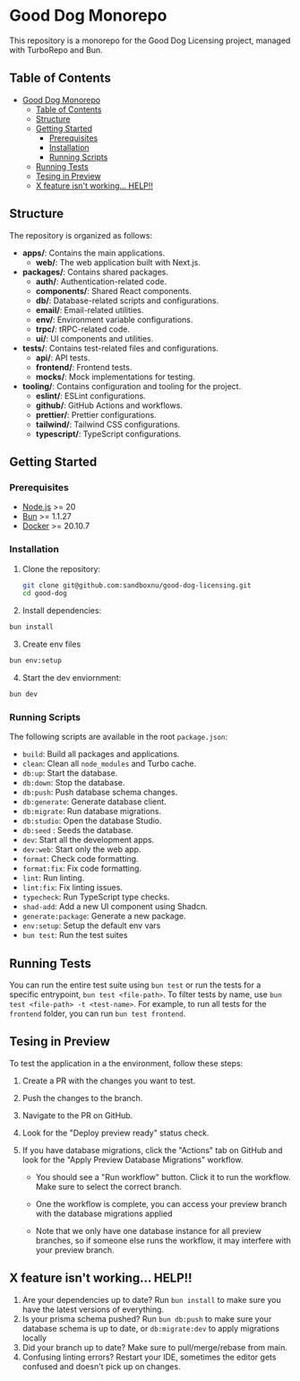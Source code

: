 # Good Dog Monorepo

This repository is a monorepo for the Good Dog Licensing project, managed with TurboRepo and Bun.

## Table of Contents

- [Good Dog Monorepo](#good-dog-monorepo)
  - [Table of Contents](#table-of-contents)
  - [Structure](#structure)
  - [Getting Started](#getting-started)
    - [Prerequisites](#prerequisites)
    - [Installation](#installation)
    - [Running Scripts](#running-scripts)
  - [Running Tests](#running-tests)
  - [Tesing in Preview](#tesing-in-preview)
  - [X feature isn't working... HELP!!](#x-feature-isnt-working-help)

## Structure

The repository is organized as follows:

- **apps/**: Contains the main applications.
  - **web/**: The web application built with Next.js.
- **packages/**: Contains shared packages.
  - **auth/**: Authentication-related code.
  - **components/**: Shared React components.
  - **db/**: Database-related scripts and configurations.
  - **email/**: Email-related utilities.
  - **env/**: Environment variable configurations.
  - **trpc/**: tRPC-related code.
  - **ui/**: UI components and utilities.
- **tests/**: Contains test-related files and configurations.
  - **api/**: API tests.
  - **frontend/**: Frontend tests.
  - **mocks/**: Mock implementations for testing.
- **tooling/**: Contains configuration and tooling for the project.
  - **eslint/**: ESLint configurations.
  - **github/**: GitHub Actions and workflows.
  - **prettier/**: Prettier configurations.
  - **tailwind/**: Tailwind CSS configurations.
  - **typescript/**: TypeScript configurations.

## Getting Started

### Prerequisites

- [Node.js](https://nodejs.org/) >= 20
- [Bun](https://bun.sh/) >= 1.1.27
- [Docker](https://www.docker.com/) >= 20.10.7

### Installation

1. Clone the repository:

   ```sh
   git clone git@github.com:sandboxnu/good-dog-licensing.git
   cd good-dog
   ```

2. Install dependencies:

```sh
bun install
```

3. Create env files

```sh
bun env:setup
```

4. Start the dev enviornment:

```sh
bun dev
```

### Running Scripts

The following scripts are available in the root `package.json`:

- `build`: Build all packages and applications.
- `clean`: Clean all `node_modules` and Turbo cache.
- `db:up`: Start the database.
- `db:down`: Stop the database.
- `db:push`: Push database schema changes.
- `db:generate`: Generate database client.
- `db:migrate`: Run database migrations.
- `db:studio`: Open the database Studio.
- `db:seed` : Seeds the database.
- `dev`: Start all the development apps.
- `dev:web`: Start only the web app.
- `format`: Check code formatting.
- `format:fix`: Fix code formatting.
- `lint`: Run linting.
- `lint:fix`: Fix linting issues.
- `typecheck`: Run TypeScript type checks.
- `shad-add`: Add a new UI component using Shadcn.
- `generate:package`: Generate a new package.
- `env:setup`: Setup the default env vars
- `bun test`: Run the test suites

## Running Tests

You can run the entire test suite using `bun test` or run the tests for a specific entrypoint, `bun test <file-path>`. To filter tests by name, use `bun test <file-path> -t <test-name>`. For example, to run all tests for the `frontend` folder, you can run `bun test frontend`.

## Tesing in Preview

To test the application in a the environment, follow these steps:

1. Create a PR with the changes you want to test.

2. Push the changes to the branch.

3. Navigate to the PR on GitHub.

4. Look for the "Deploy preview ready" status check.

5. If you have database migrations, click the "Actions" tab on GitHub and look for the "Apply Preview Database Migrations" workflow.

   - You should see a "Run workflow" button. Click it to run the workflow. Make sure to select the correct branch.

   - One the workflow is complete, you can access your preview branch with the database migrations applied

   - Note that we only have one database instance for all preview branches, so if someone else runs the workflow, it may interfere with your preview branch.

## X feature isn't working... HELP!!

1. Are your dependencies up to date? Run `bun install` to make sure you have the latest versions of everything.
2. Is your prisma schema pushed? Run `bun db:push` to make sure your database schema is up to date, or `db:migrate:dev` to apply migrations locally
3. Did your branch up to date? Make sure to pull/merge/rebase from main.
4. Confusing linting errors? Restart your IDE, sometimes the editor gets confused and doesn't pick up on changes.
